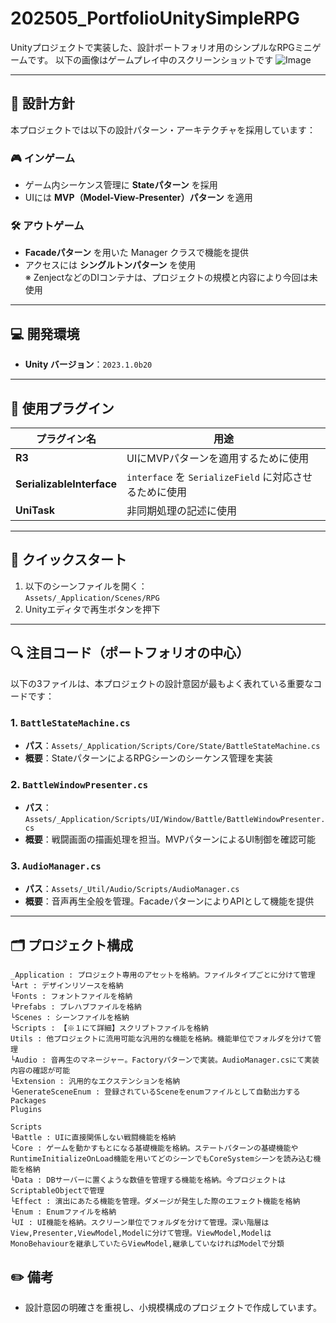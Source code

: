 # 202505_PortfolioUnitySimpleRPG
Unityプロジェクトで実装した、設計ポートフォリオ用のシンプルなRPGミニゲームです。
以下の画像はゲームプレイ中のスクリーンショットです
![Image](https://github.com/user-attachments/assets/0a48b112-3f79-446f-a02c-0072abb6405f)


---

## 🧠 設計方針

本プロジェクトでは以下の設計パターン・アーキテクチャを採用しています：

### 🎮 インゲーム
- ゲーム内シーケンス管理に **Stateパターン** を採用
- UIには **MVP（Model-View-Presenter）パターン** を適用

### 🛠 アウトゲーム
- **Facadeパターン** を用いた Manager クラスで機能を提供
- アクセスには **シングルトンパターン** を使用  
  ※ ZenjectなどのDIコンテナは、プロジェクトの規模と内容により今回は未使用

---

## 💻 開発環境

- **Unity バージョン**：`2023.1.0b20`

---

## 🔌 使用プラグイン

| プラグイン名             | 用途                                               |
|--------------------------|----------------------------------------------------|
| **R3**                   | UIにMVPパターンを適用するために使用               |
| **SerializableInterface**| `interface` を `SerializeField` に対応させるために使用 |
| **UniTask**              | 非同期処理の記述に使用                             |

---

## 🚀 クイックスタート

1. 以下のシーンファイルを開く：  
   `Assets/_Application/Scenes/RPG`
2. Unityエディタで再生ボタンを押下

---

## 🔍 注目コード（ポートフォリオの中心）

以下の3ファイルは、本プロジェクトの設計意図が最もよく表れている重要なコードです：

### 1. `BattleStateMachine.cs`
- **パス**：`Assets/_Application/Scripts/Core/State/BattleStateMachine.cs`  
- **概要**：StateパターンによるRPGシーンのシーケンス管理を実装

### 2. `BattleWindowPresenter.cs`
- **パス**：`Assets/_Application/Scripts/UI/Window/Battle/BattleWindowPresenter.cs`  
- **概要**：戦闘画面の描画処理を担当。MVPパターンによるUI制御を確認可能

### 3. `AudioManager.cs`
- **パス**：`Assets/_Util/Audio/Scripts/AudioManager.cs`  
- **概要**：音声再生全般を管理。FacadeパターンによりAPIとして機能を提供

---

## 🗂 プロジェクト構成

```Projectフォルダ概要
_Application : プロジェクト専用のアセットを格納。ファイルタイプごとに分けて管理
└Art : デザインリソースを格納
└Fonts : フォントファイルを格納
└Prefabs : プレハブファイルを格納
└Scenes : シーンファイルを格納
└Scripts : 【※１にて詳細】スクリプトファイルを格納
Utils : 他プロジェクトに流用可能な汎用的な機能を格納。機能単位でフォルダを分けて管理
└Audio : 音再生のマネージャー。Factoryパターンで実装。AudioManager.csにて実装内容の確認が可能
└Extension : 汎用的なエクステンションを格納
└GenerateSceneEnum : 登録されているSceneをenumファイルとして自動出力する
Packages
Plugins
```

```Scriptフォルダ構成
Scripts
└Battle : UIに直接関係しない戦闘機能を格納
└Core : ゲームを動かすもとになる基礎機能を格納。ステートパターンの基礎機能やRuntimeInitializeOnLoad機能を用いてどのシーンでもCoreSystemシーンを読み込む機能を格納
└Data : DBサーバーに置くような数値を管理する機能を格納。今プロジェクトはScriptableObjectで管理
└Effect : 演出にあたる機能を管理。ダメージが発生した際のエフェクト機能を格納
└Enum : Enumファイルを格納
└UI : UI機能を格納。スクリーン単位でフォルダを分けて管理。深い階層はView,Presenter,ViewModel,Modelに分けて管理。ViewModel,ModelはMonoBehaviourを継承していたらViewModel,継承していなければModelで分類
```

## ✏️ 備考

- 設計意図の明確さを重視し、小規模構成のプロジェクトで作成しています。